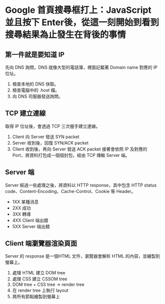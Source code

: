 # Google 首頁搜尋框打上：JavaScript 並且按下 Enter後，從這一刻開始到看到搜尋結果為止發生在背後的事情
## 第一件就是要知道 IP 
先向 DNS 詢問，DNS 就像大型的電話簿，裡面記載著 Domain name 對應的 IP 位址。  
1. 檢查本地的 DNS 快取。
2. 檢查電腦中的 .host 檔。
3. 向 DNS 司服器發送詢問。
## TCP 建立連線
取得 IP 位址後，會透過 TCP 三次握手建立連線。
1. Client 向 Server 發送 SYN packet
2. Server 收到後，回復 SYN/ACK packet
3. Client 收到後，再向 Server 發送 ACK packet
接著會依照 IP 及對應的 Port，將資料打包成一個個封包，經由 TCP 傳輸 Server 端。
## Server 端
Server 經過一些處理之後，將資料以 HTTP response，其中包含 HTTP status code、Content-Encoding、Cache-Control、Cookie 等 Header。
+ 1XX 某種消息
+ 2XX 成功
+ 3XX 轉導
+ 4XX Client 端出錯
+ 5XX Server 端出錯
## Client 端瀏覽器渲染頁面
Server 的 response 是一個HTML 文件，瀏覽器會解析 HTML 的內容，並繪製到螢幕上。
1. 處理 HTML 建立 DOM tree
2. 處理 CSS 建立 CSSOM tree
3. DOM tree + CSS tree -> render tree
4. 在 render tree 上執行 layout
5. 將所有節點繪製到螢幕上

